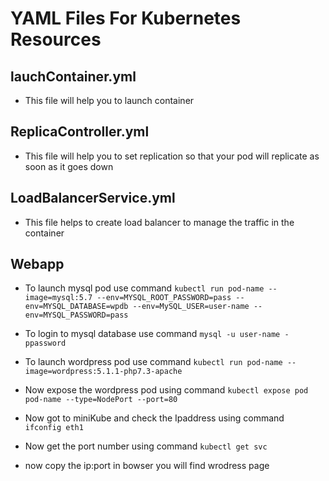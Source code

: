 # YAML Files For Kubernetes Resources

## lauchContainer.yml

- This file will help you to launch container

## ReplicaController.yml

- This file will help you to set replication so that your pod will replicate as soon as it goes down

## LoadBalancerService.yml

- This file helps to create load balancer to manage the traffic in the container

## Webapp

- To launch mysql pod use command `kubectl run pod-name --image=mysql:5.7 --env=MYSQL_ROOT_PASSWORD=pass --env=MYSQL_DATABASE=wpdb --env=MySQL_USER=user-name --env=MYSQL_PASSWORD=pass `

- To login to mysql database use command `mysql -u user-name -ppassword`

- To launch wordpress pod use command `kubectl run pod-name --image=wordpress:5.1.1-php7.3-apache` 

- Now expose the wordpress pod using command `kubectl expose pod pod-name --type=NodePort --port=80`

- Now got to miniKube and check the Ipaddress using command ` ifconfig eth1`

- Now get the port number using command `kubectl get svc`

- now copy the ip:port in bowser you will find wrodress page 

